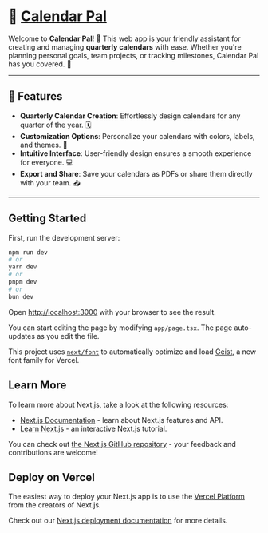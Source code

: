 # 📅 [Calendar Pal](https://calendarpal.vercel.app/)

Welcome to **Calendar Pal**! 🎉 This web app is your friendly assistant for creating and managing **quarterly calendars** with ease. Whether you're planning personal goals, team projects, or tracking milestones, Calendar Pal has you covered. 🚀

---

## 🌟 Features

- **Quarterly Calendar Creation**: Effortlessly design calendars for any quarter of the year. 🗓️
- **Customization Options**: Personalize your calendars with colors, labels, and themes. 🎨
- **Intuitive Interface**: User-friendly design ensures a smooth experience for everyone. 💻
- **Export and Share**: Save your calendars as PDFs or share them directly with your team. 📤

---

## Getting Started

First, run the development server:

```bash
npm run dev
# or
yarn dev
# or
pnpm dev
# or
bun dev
```

Open [http://localhost:3000](http://localhost:3000) with your browser to see the result.

You can start editing the page by modifying `app/page.tsx`. The page auto-updates as you edit the file.

This project uses [`next/font`](https://nextjs.org/docs/app/building-your-application/optimizing/fonts) to automatically optimize and load [Geist](https://vercel.com/font), a new font family for Vercel.

## Learn More

To learn more about Next.js, take a look at the following resources:

- [Next.js Documentation](https://nextjs.org/docs) - learn about Next.js features and API.
- [Learn Next.js](https://nextjs.org/learn) - an interactive Next.js tutorial.

You can check out [the Next.js GitHub repository](https://github.com/vercel/next.js) - your feedback and contributions are welcome!

## Deploy on Vercel

The easiest way to deploy your Next.js app is to use the [Vercel Platform](https://vercel.com/new?utm_medium=default-template&filter=next.js&utm_source=create-next-app&utm_campaign=create-next-app-readme) from the creators of Next.js.

Check out our [Next.js deployment documentation](https://nextjs.org/docs/app/building-your-application/deploying) for more details.

